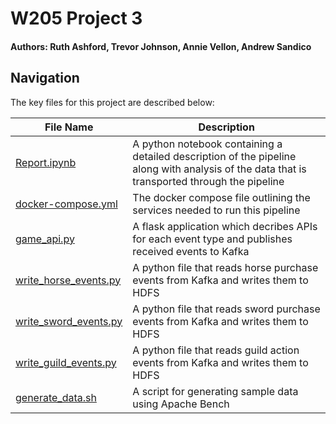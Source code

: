 # W205 Project 3

#### Authors: Ruth Ashford, Trevor Johnson, Annie Vellon, Andrew Sandico

## Navigation
The key files for this project are described below: 

| File Name   | Description |
| ----------- | ----------- |
| [Report.ipynb](Report.ipynb)        | A python notebook containing a detailed description of the pipeline along with analysis of the data that is transported through the pipeline       |
| [docker-compose.yml](docker-compose.yml)     | The docker compose file outlining the services needed to run this pipeline        |  
| [game_api.py](game_api.py)     | A flask application which decribes APIs for each event type and publishes received events to Kafka        |  
| [write_horse_events.py](write_horse_events.py)     | A python file that reads horse purchase events from Kafka and writes them to HDFS        |  
| [write_sword_events.py](write_sword_events.py)     | A python file that reads sword purchase events from Kafka and writes them to HDFS        |  
| [write_guild_events.py](write_guild_events.py)     | A python file that reads guild action events from Kafka and writes them to HDFS        |  
| [generate_data.sh](generate_data.sh)     | A script for generating sample data using Apache Bench        |  